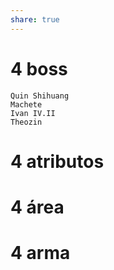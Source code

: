 ```yaml
---
share: true
---
```

# 4 boss
	Quin Shihuang
	Machete
	Ivan IV.II
	Theozin
# 4 atributos

# 4 área
	
# 4 arma 
